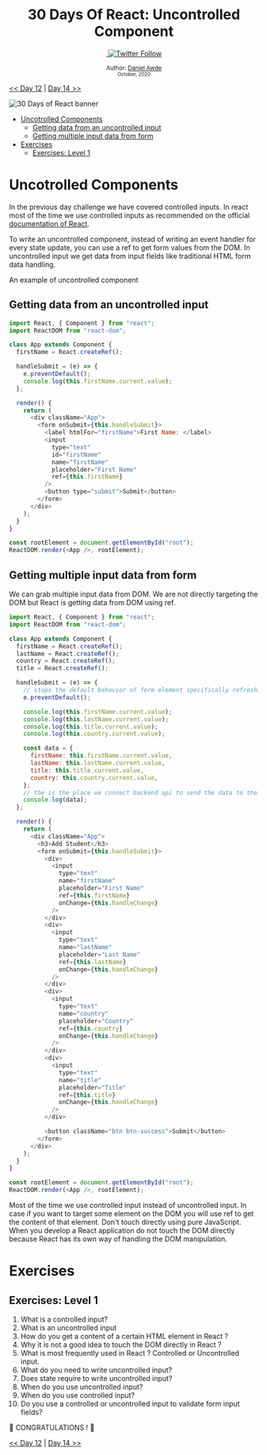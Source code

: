 <div align="center">
  <h1> 30 Days Of React: Uncontrolled Component</h1>
  <a class="header-badge" target="_blank" href="https://www.linkedin.com/in/DanielAwde9/">
  <img src=""badge/style--5eba00.svg?label=LinkedIn&logo=linkedin&style=social">
  </a>
  <a class="header-badge" target="_blank" href="https://twitter.com/DanielAwde9">
  <img alt="Twitter Follow" src="https://img.shields.io/twitter/follow/DanielAwde9?style=social">
  </a>

<sub>Author:
<a href="https://www.linkedin.com/in/DanielAwde9/" target="_blank">Daniel Awde</a><br>
<small> October, 2020</small>
</sub>

</div>

[<< Day 12](../12_Day_Forms/12_forms.md) | [Day 14 >>]()

![30 Days of React banner](../images/30_days_of_react_banner_day_13.jpg)

- [Uncotrolled Components](#uncotrolled-components)
  - [Getting data from an uncontrolled input](#getting-data-from-an-uncontrolled-input)
  - [Getting multiple input data from form](#getting-multiple-input-data-from-form)
- [Exercises](#exercises)
  - [Exercises: Level 1](#exercises-level-1)

# Uncotrolled Components

In the previous day challenge we have covered controlled inputs. In react most of the time we use controlled inputs as recommended on the official [documentation of React](https://reactjs.org/docs/uncontrolled-components.html).

To write an uncontrolled component, instead of writing an event handler for every state update, you can use a ref to get form values from the DOM. In uncontrolled input we get data from input fields like traditional HTML form data handling.

An example of uncontrolled component

## Getting data from an uncontrolled input

```js
import React, { Component } from "react";
import ReactDOM from "react-dom";

class App extends Component {
  firstName = React.createRef();

  handleSubmit = (e) => {
    e.preventDefault();
    console.log(this.firstName.current.value);
  };

  render() {
    return (
      <div className="App">
        <form onSubmit={this.handleSubmit}>
          <label htmlFor="firstName">First Name: </label>
          <input
            type="text"
            id="firstName"
            name="firstName"
            placeholder="First Name"
            ref={this.firstName}
          />
          <button type="submit">Submit</button>
        </form>
      </div>
    );
  }
}

const rootElement = document.getElementById("root");
ReactDOM.render(<App />, rootElement);
```

## Getting multiple input data from form

We can grab multiple input data from DOM. We are not directly targeting the DOM but React is getting data from DOM using ref.

```js
import React, { Component } from "react";
import ReactDOM from "react-dom";

class App extends Component {
  firstName = React.createRef();
  lastName = React.createRef();
  country = React.createRef();
  title = React.createRef();

  handleSubmit = (e) => {
    // stops the default behavior of form element specifically refreshing of page
    e.preventDefault();

    console.log(this.firstName.current.value);
    console.log(this.lastName.current.value);
    console.log(this.title.current.value);
    console.log(this.country.current.value);

    const data = {
      firstName: this.firstName.current.value,
      lastName: this.lastName.current.value,
      title: this.title.current.value,
      country: this.country.current.value,
    };
    // the is the place we connect backend api to send the data to the database
    console.log(data);
  };

  render() {
    return (
      <div className="App">
        <h3>Add Student</h3>
        <form onSubmit={this.handleSubmit}>
          <div>
            <input
              type="text"
              name="firstName"
              placeholder="First Name"
              ref={this.firstName}
              onChange={this.handleChange}
            />
          </div>
          <div>
            <input
              type="text"
              name="lastName"
              placeholder="Last Name"
              ref={this.lastName}
              onChange={this.handleChange}
            />
          </div>
          <div>
            <input
              type="text"
              name="country"
              placeholder="Country"
              ref={this.country}
              onChange={this.handleChange}
            />
          </div>
          <div>
            <input
              type="text"
              name="title"
              placeholder="Title"
              ref={this.title}
              onChange={this.handleChange}
            />
          </div>

          <button className="btn btn-success">Submit</button>
        </form>
      </div>
    );
  }
}

const rootElement = document.getElementById("root");
ReactDOM.render(<App />, rootElement);
```

Most of the time we use controlled input instead of uncontrolled input. In case if you want to target some element on the DOM you will use ref to get the content of that element. Don't touch directly using pure JavaScript. When you develop a React application do not touch the DOM directly because React has its own way of handling the DOM manipulation.

# Exercises

## Exercises: Level 1

1. What is a controlled input?
2. What is an uncontrolled input
3. How do you get a content of a certain HTML element in React ?
4. Why it is not a good idea to touch the DOM directly in React ?
5. What is most frequently used in React ? Controlled or Uncontrolled input.
6. What do you need to write uncontrolled input?
7. Does state require to write uncontrolled input?
8. When do you use uncontrolled input?
9. When do you use controlled input?
10. Do you use a controlled or uncontrolled input to validate form input fields?

🎉 CONGRATULATIONS ! 🎉

[<< Day 12](../12_Day_Forms/12_forms.md) | [Day 14 >>]()
